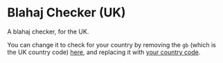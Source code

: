 # Blahaj Checker (UK)
A blahaj checker, for the UK.

You can change it to check for your country by removing the `gb` (which is the UK country code) [here](https://github.com/IKEAStock/blahaj-checker/blob/main/pages/api/stores.js#L4), and replacing it with [your country code](https://github.com/IKEAStock/documentation/blob/main/countrycodes.md).
